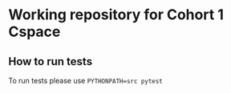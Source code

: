 # Working repository for Cohort 1 Cspace
## How to run tests
To run tests please use `PYTHONPATH=src pytest`
